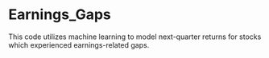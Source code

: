 # Earnings_Gaps
This code utilizes machine learning to model next-quarter returns for stocks which experienced earnings-related gaps.
